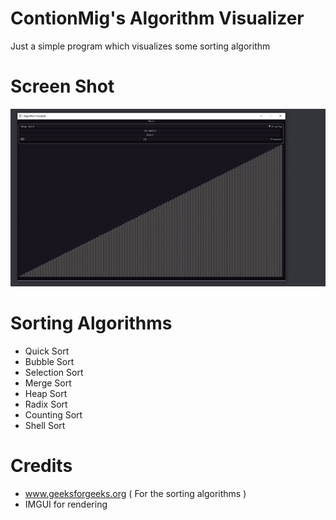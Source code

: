 # ContionMig's Algorithm Visualizer
Just a simple program which visualizes some sorting algorithm

# Screen Shot
![ScreenShot](https://github.com/ContionMig/Algorithm-Visualizer/blob/master/Algorithm%20Visualizer/ss/gif.gif)

# Sorting Algorithms
- Quick Sort
- Bubble Sort
- Selection Sort
- Merge Sort
- Heap Sort
- Radix Sort
- Counting Sort
- Shell Sort

# Credits
- www.geeksforgeeks.org ( For the sorting algorithms )
- IMGUI for rendering
